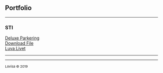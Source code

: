 ## Portfolio

---

### STI

[Deluxe Parkering](/Deluxe-Parkering)<br>
<a href="/Ljuva-Livet">Download File</a><br>
[Luva Livet](/Ljuva-Livet)

---






---
<p style="font-size:11px">Lovisa © 2019</p>
